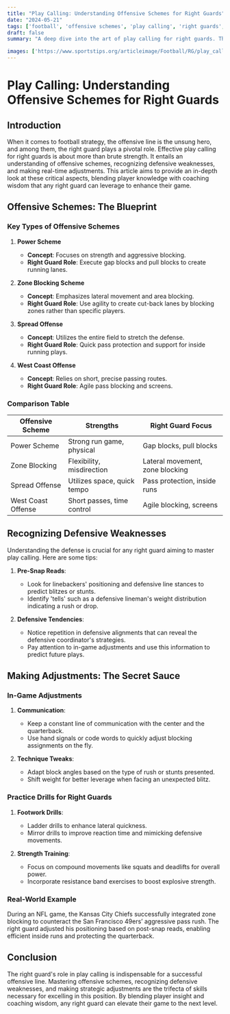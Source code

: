 ```yaml
---
title: "Play Calling: Understanding Offensive Schemes for Right Guards"
date: "2024-05-21"
tags: ['football', 'offensive schemes', 'play calling', 'right guards', 'coaching', 'strategy', 'NFL', 'college football', 'game planning']
draft: false
summary: "A deep dive into the art of play calling for right guards. This article explores offensive schemes, identifies defensive weaknesses, and provides tips on making in-game adjustments to optimize performance."

images: ['https://www.sportstips.org/articleimage/Football/RG/play_calling_understanding_offensive_schemes_for_right_guards.webp']
---
```


# Play Calling: Understanding Offensive Schemes for Right Guards

## Introduction

When it comes to football strategy, the offensive line is the unsung hero, and among them, the right guard plays a pivotal role. Effective play calling for right guards is about more than brute strength. It entails an understanding of offensive schemes, recognizing defensive weaknesses, and making real-time adjustments. This article aims to provide an in-depth look at these critical aspects, blending player knowledge with coaching wisdom that any right guard can leverage to enhance their game.

## Offensive Schemes: The Blueprint

### Key Types of Offensive Schemes

1. **Power Scheme**
    - **Concept**: Focuses on strength and aggressive blocking.
    - **Right Guard Role**: Execute gap blocks and pull blocks to create running lanes.

2. **Zone Blocking Scheme**
    - **Concept**: Emphasizes lateral movement and area blocking.
    - **Right Guard Role**: Use agility to create cut-back lanes by blocking zones rather than specific players.

3. **Spread Offense**
    - **Concept**: Utilizes the entire field to stretch the defense.
    - **Right Guard Role**: Quick pass protection and support for inside running plays.

4. **West Coast Offense**
    - **Concept**: Relies on short, precise passing routes.
    - **Right Guard Role**: Agile pass blocking and screens.

### Comparison Table

| **Offensive Scheme** | **Strengths**                | **Right Guard Focus**           |
|----------------------|------------------------------|---------------------------------|
| Power Scheme         | Strong run game, physical    | Gap blocks, pull blocks         |
| Zone Blocking        | Flexibility, misdirection    | Lateral movement, zone blocking |
| Spread Offense       | Utilizes space, quick tempo  | Pass protection, inside runs    |
| West Coast Offense   | Short passes, time control   | Agile blocking, screens         |

## Recognizing Defensive Weaknesses

Understanding the defense is crucial for any right guard aiming to master play calling. Here are some tips:

1. **Pre-Snap Reads**:
    - Look for linebackers' positioning and defensive line stances to predict blitzes or stunts.
    - Identify 'tells' such as a defensive lineman's weight distribution indicating a rush or drop.

2. **Defensive Tendencies**:
    - Notice repetition in defensive alignments that can reveal the defensive coordinator's strategies.
    - Pay attention to in-game adjustments and use this information to predict future plays.

## Making Adjustments: The Secret Sauce

### In-Game Adjustments

1. **Communication**:
    - Keep a constant line of communication with the center and the quarterback.
    - Use hand signals or code words to quickly adjust blocking assignments on the fly.

2. **Technique Tweaks**:
    - Adapt block angles based on the type of rush or stunts presented.
    - Shift weight for better leverage when facing an unexpected blitz.

### Practice Drills for Right Guards

1. **Footwork Drills**:
    - Ladder drills to enhance lateral quickness.
    - Mirror drills to improve reaction time and mimicking defensive movements.

2. **Strength Training**:
    - Focus on compound movements like squats and deadlifts for overall power.
    - Incorporate resistance band exercises to boost explosive strength.

### Real-World Example

During an NFL game, the Kansas City Chiefs successfully integrated zone blocking to counteract the San Francisco 49ers’ aggressive pass rush. The right guard adjusted his positioning based on post-snap reads, enabling efficient inside runs and protecting the quarterback.

## Conclusion

The right guard's role in play calling is indispensable for a successful offensive line. Mastering offensive schemes, recognizing defensive weaknesses, and making strategic adjustments are the trifecta of skills necessary for excelling in this position. By blending player insight and coaching wisdom, any right guard can elevate their game to the next level.